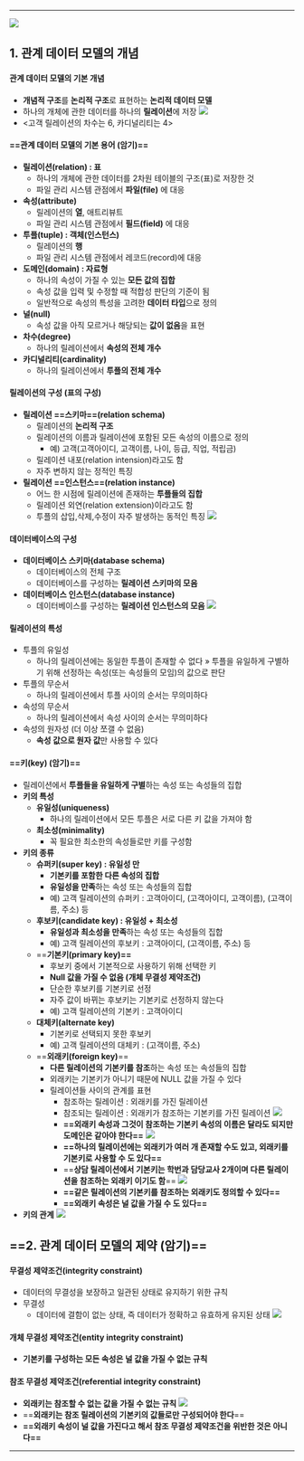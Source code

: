 
---
![](../../../../image/Pasted%20image%2020240926103203.png)
## 1. 관계 데이터 모델의 개념
#### 관계 데이터 모델의 기본 개념
- **개념적 구조**를 **논리적 구조**로 표현하는 **논리적 데이터 모델**
- 하나의 개체에 관한 데이터를 하나의 **릴레이션**에 저장
![](../../../../image/Pasted%20image%2020240926104802.png)
- <고객 릴레이션의 차수는 6, 카디널리티는 4>
#### ==관계 데이터 모델의 기본 용어 (암기)==
- **릴레이션(relation) : 표**
	- 하나의 개체에 관한 데이터를 2차원 테이블의 구조(표)로 저장한 것
	- 파일 관리 시스템 관점에서 **파일(file)** 에 대응
- **속성(attribute)**
	- 릴레이션의 **열**, 애트리뷰트
	- 파일 관리 시스템 관점에서 **필드(field)** 에 대응
- **투플(tuple) : 객체(인스턴스)**
	- 릴레이션의 **행**
	- 파일 관리 시스템 관점에서 레코드(record)에 대응
- **도메인(domain) : 자료형**
	- 하나의 속성이 가질 수 있는 **모든 값의 집합**
	- 속성 값을 입력 및 수정할 때 적합성 판단의 기준이 됨
	- 일반적으로 속성의 특성을 고려한 **데이터 타입**으로 정의
- **널(null)**
	- 속성 값을 아직 모르거나 해당되는 **값이 없음**을 표현
- **차수(degree)**
	- 하나의 릴레이션에서 **속성의 전체 개수**
- **카디널리티(cardinality)**
	- 하나의 릴레이션에서 **투플의 전체 개수**

#### 릴레이션의 구성 (표의 구성)
- **릴레이션 ==스키마==(relation schema)**
	- 릴레이션의 **논리적 구조**
	- 릴레이션의 이름과 릴레이션에 포함된 모든 속성의 이름으로 정의
		- 예) 고객(고객아이디, 고객이름, 나이, 등급, 직업, 적립금)
	- 릴레이션 내포(relation intension)라고도 함
	- 자주 변하지 않는 정적인 특징
- **릴레이션 ==인스턴스==(relation instance)**
	- 어느 한 시점에 릴레이션에 존재하는 **투플들의 집합**
	- 릴레이션 외연(relation extension)이라고도 함
	- 투플의 삽입,삭제,수정이 자주 발생하는 동적인 특징
![](../../../../image/Pasted%20image%2020240926105522.png)
#### 데이터베이스의 구성
- **데이터베이스 스키마(database schema)**
	- 데이터베이스의 전체 구조
	- 데이터베이스를 구성하는 **릴레이션 스키마의 모음**
- **데이터베이스 인스턴스(database instance)**
	- 데이터베이스를 구성하는 **릴레이션 인스턴스의 모음**
![](../../../../image/Pasted%20image%2020240926105846.png)

#### 릴레이션의 특성
- 투플의 유일성
	- 하나의 릴레이션에는 동일한 투플이 존재할 수 없다
		 » 투플을 유일하게 구별하기 위해 선정하는 속성(또는 속성들의 모임)의 값으로 판단
- 투플의 무순서
	- 하나의 릴레이션에서 투플 사이의 순서는 무의미하다
- 속성의 무순서
	- 하나의 릴레이션에서 속성 사이의 순서는 무의미하다
- 속성의 원자성 (더 이상 쪼갤 수 없음)
	- **속성 값으로 원자 값**만 사용할 수 있다

#### ==키(key) (암기)==
- 릴레이션에서 **투플들을 유일하게 구별**하는 속성 또는 속성들의 집합
- **키의 특성**
	- **유일성(uniqueness)**
		- 하나의 릴레이션에서 모든 투플은 서로 다른 키 값을 가져야 함
	- **최소성(minimality)**
		- 꼭 필요한 최소한의 속성들로만 키를 구성함
- **키의 종류**
	- **슈퍼키(super key) : 유일성 만**
		- **기본키를 포함한 다른 속성의 집합**
		- **유일성을 만족**하는 속성 또는 속성들의 집합
		- 예) 고객 릴레이션의 슈퍼키 : 고객아이디, (고객아이디, 고객이름), (고객이름, 주소) 등
	- **후보키(candidate key) : 유일성 + 최소성**
		- **유일성과 최소성을 만족**하는 속성 또는 속성들의 집합
		- 예) 고객 릴레이션의 후보키 : 고객아이디, (고객이름, 주소) 등
	- ==**기본키(primary key)==**
		- 후보키 중에서 기본적으로 사용하기 위해 선택한 키
		- **Null 값을 가질 수 없음 (개체 무결성 제약조건)**
		- 단순한 후보키를 기본키로 선정
		- 자주 값이 바뀌는 후보키는 기본키로 선정하지 않는다
		- 예) 고객 릴레이션의 기본키 : 고객아이디
	- **대체키(alternate key)** 
		- 기본키로 선택되지 못한 후보키 
		- 예) 고객 릴레이션의 대체키 : (고객이름, 주소)
	- ==**외래키(foreign key)**==
		- **다른 릴레이션의 기본키를 참조**하는 속성 또는 속성들의 집합
		- 외래키는 기본키가 아니기 때문에 NULL 값을 가질 수 있다
		- 릴레이션들 사이의 관계를 표현
			- 참조하는 릴레이션 : 외래키를 가진 릴레이션
			- 참조되는 릴레이션 : 외래키가 참조하는 기본키를 가진 릴레이션
			![](../../../../image/Pasted%20image%2020240926112014.png)
			- **==외래키 속성과 그것이 참조하는 기본키 속성의 이름은 달라도 되지만 도메인은 같아야 한다==**
			![](../../../../image/Pasted%20image%2020240926112406.png)
			- **==하나의 릴레이션에는 외래키가 여러 개 존재할 수도 있고, 외래키를 기본키로 사용할 수 도 있다==**
			- ==**상담 릴레이션에서 기본키는 학번과 담당교사 2개이며 다른 릴레이션을 참조하는 외래키 이기도 함**==
			![](../../../../image/Pasted%20image%2020240926112443.png)
			- **==같은 릴레이션의 기본키를 참조하는 외래키도 정의할 수 있다==**
			- **==외래키 속성은 널 값을 가질 수 도 있다==**
- **키의 관계**
	![](../../../../image/Pasted%20image%2020240926111834.png)

## ==2. 관계 데이터 모델의 제약 (암기)==

#### 무결성 제약조건(integrity constraint)
- 데이터의 무결성을 보장하고 일관된 상태로 유지하기 위한 규칙
- 무결성
	- 데이터에 결함이 없는 상태, 즉 데이터가 정확하고 유효하게 유지된 상태
![](../../../../image/Pasted%20image%2020240926113032.png)

#### 개체 무결성 제약조건(entity integrity constraint)
- **기본키를 구성하는 모든 속성은 널 값을 가질 수 없는 규칙**

#### 참조 무결성 제약조건(referential integrity constraint)
- **외래키는 참조할 수 없는 값을 가질 수 없는 규칙**
![](../../../../image/Pasted%20image%2020240926113237.png)
- ==**외래키는 참조 릴레이션의 기본키의 값들로만 구성되어야 한다**==
- **==외래키 속성이 널 값을 가진다고 해서 참조 무결성 제약조건을 위반한 것은 아니다==**

---
